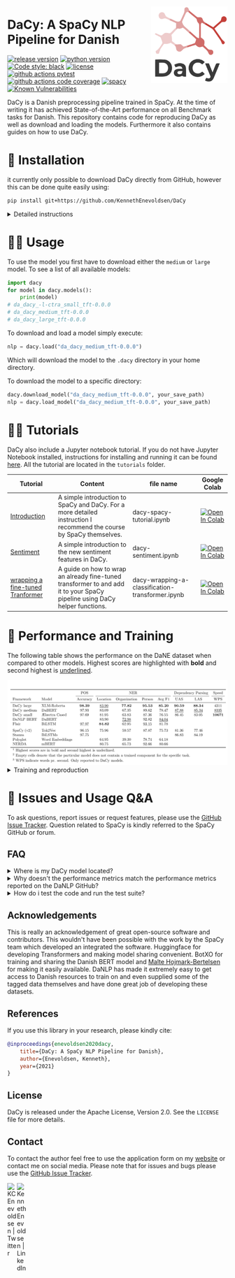 <a href="https://explosion.ai"><img src="img/icon.png" width="175" height="175" align="right" /></a>
# DaCy: A SpaCy NLP Pipeline for Danish


[![release version](https://img.shields.io/badge/DaCy%20Version-0.0.1-green)](https://github.com/KennethEnevoldsen/DaCy)
[![python version](https://img.shields.io/badge/Python-%3E=3.6-blue)](https://github.com/KennethEnevoldsen/DaCy)
[![Code style: black](https://img.shields.io/badge/Code%20Style-Black-black)](https://black.readthedocs.io/en/stable/the_black_code_style.html)
[![license](https://img.shields.io/github/license/KennethEnevoldsen/DaCy.svg?color=blue)](https://github.com/KennethEnevoldsen/DaCy)
[![github actions pytest](https://github.com/KennethEnevoldsen/DaCy/actions/workflows/pytest.yml/badge.svg)](https://github.com/KennethEnevoldsen/Dacy/actions)
[![github actions code coverage](https://github.com/KennethEnevoldsen/DaCy/actions/workflows/pytest_cov.yml/badge.svg)](https://github.com/KennethEnevoldsen/Dacy/actions)
[![spacy](https://img.shields.io/badge/built%20with-spaCy-09a3d5.svg)](https://spacy.io)
[![Known Vulnerabilities](https://snyk.io/test/github/KennethEnevoldsen/DaCy/badge.svg)](https://snyk.io/test/github/KennethEnevoldsen/DaCy)

<!-- 

<a href="https://doi.org/10.21105/joss.03153"><img alt="JOSS paper" src="https://joss.theoj.org/papers/10.21105/joss.03153/status.svg"></a>
<a href="https://doi.org/10.5281/zenodo.4707403"><img src="https://zenodo.org/badge/DOI/10.5281/zenodo.4707403.svg" alt="DOI"></a>
<img alt="PyPI - Python Version" src="https://img.shields.io/pypi/pyversions/trunajod">
[![Github All Releases](https://img.shields.io/github/downloads/kennethenevoldsen/dacy/total.svg)]()
<a href="https://trunajod20.readthedocs.io/en/stable/?badge=stable"><img alt="Documentation Status" src="https://readthedocs.org/projects/trunajod20/badge/?version=stable"></a>

-->

DaCy is a Danish preprocessing pipeline trained in SpaCy. At the time of writing it has achieved State-of-the-Art performance on all Benchmark tasks for Danish. This repository contains code for reproducing DaCy as well as download and loading the models. Furthermore it also contains guides on how to use DaCy.


# 🔧 Installation
it currently only possible to download DaCy directly from GitHub, however this can be done quite easily using:
```bash
pip install git+https://github.com/KennethEnevoldsen/DaCy
```

<details>
  <summary>Detailed instructions</summary>

  ### Install from source
  ```
  git clone https://github.com/KennethEnevoldsen/DaCy.git
  cd DaCy
  pip install .
  ```

</details>


# 👩‍💻 Usage
To use the model you first have to download either the `medium` or `large` model. To see a list of all available models:

```python
import dacy
for model in dacy.models():
    print(model)
# da_dacy_-l-ctra_small_tft-0.0.0
# da_dacy_medium_tft-0.0.0
# da_dacy_large_tft-0.0.0
```

To download and load a model simply execute:
```python
nlp = dacy.load("da_dacy_medium_tft-0.0.0")
```

Which will download the model to the `.dacy` directory in your home directory. 


To download the model to a specific directory:
```python
dacy.download_model("da_dacy_medium_tft-0.0.0", your_save_path)
nlp = dacy.load_model("da_dacy_medium_tft-0.0.0", your_save_path)
```

# 👩‍🏫 Tutorials

DaCy also include a Jupyter notebook tutorial. If you do not have Jupyter Notebook installed, instructions for installing and running it can be found [here]( http://jupyter.org/install). All the tutorial are located in the `tutorials` folder.

| Tutorial                                                                                                                                           | Content                                                                                                                    | file name                                        | Google Colab                                                                                                                                                                                                       |
| -------------------------------------------------------------------------------------------------------------------------------------------------- | -------------------------------------------------------------------------------------------------------------------------- | ------------------------------------------------ | ------------------------------------------------------------------------------------------------------------------------------------------------------------------------------------------------------------------ |
| [Introduction](https://github.com/KennethEnevoldsen/DaCy/blob/main/tutorials/dacy-spacy-tutorial.ipynb)                                            | A simple introduction to SpaCy and DaCy. For a more detailed instruction I recommend the course by SpaCy themselves.       | dacy-spacy-tutorial.ipynb                        | [![Open In Colab](https://colab.research.google.com/assets/colab-badge.svg)](https://colab.research.google.com/github/KennethEnevoldsen/DaCy/blob/main/tutorials/dacy-spacy-tutorial.ipynb)                        |
| [Sentiment](https://github.com/KennethEnevoldsen/DaCy/blob/main/tutorials/dacy-sentiment.ipynb)                                                    | A simple introduction to the new sentiment features in DaCy.                                                               | dacy-sentiment.ipynb                             | [![Open In Colab](https://colab.research.google.com/assets/colab-badge.svg)](https://colab.research.google.com/github/KennethEnevoldsen/DaCy/blob/main/tutorials/dacy-sentiment.ipynb)                             |
| [wrapping a fine-tuned Tranformer](https://github.com/KennethEnevoldsen/DaCy/blob/main/tutorials/dacy-wrapping-a-classification-transformer.ipynb) | A guide on how to wrap an already fine-tuned transformer to and add it to your SpaCy pipeline using DaCy helper functions. | dacy-wrapping-a-classification-transformer.ipynb | [![Open In Colab](https://colab.research.google.com/assets/colab-badge.svg)](https://colab.research.google.com/github/KennethEnevoldsen/DaCy/blob/main/tutorials/dacy-wrapping-a-classification-transformer.ipynb) |



# 🦾 Performance and Training

The following table shows the performance on the DaNE dataset when compared to other models. Highest scores are highlighted with **bold** and second highest is <ins>underlined</ins>. 

<div align="center"><img src="img/perf.png"/></div>


<details>
  <summary> Training and reproduction </summary>

the folder `DaCy_training` contains a SpaCy project which will allow for a reproduction of the results. This folder also includes the evaluation metrics on DaNE and scripts for downloading the required data. For more information please see the training [readme](DaCy_training/readme.md).

Want to learn more about how the model was trained, check out this [blog post](https://www.kennethenevoldsen.com/post/new-fast-and-efficient-state-of-the-art-in-danish-nlp/).

</details>


# 🤔 Issues and Usage Q&A

To ask questions, report issues or request features, please use the [GitHub Issue Tracker](https://github.com/KennethEnevoldsen/DaCy/issues). Question related to SpaCy is kindly referred to the SpaCy GitHub or forum.

## FAQ


<details>
  <summary>Where is my DaCy model located?</summary>

  To figure out where where your DaCy model is located you can always use:

  ```python
  where_is_my_dacy()
  ```

</details>

<details>
  <summary>Why doesn't the performance metrics match the performance metrics reported on the DaNLP GitHub?</summary>

The performance metrics by DaNLP gives the model the 'gold standard' tokenization of the dataset as opposed to having the pipeline tokenize the text itself. This allows for comparison of the models on an even ground regardless of their tokenizer, but inflated the performance in general. DaCy on the other hand reports the performance metrics using its own tokenization this makes the result closer to something you would see on a real dataset and doesreflect how tokenization influence your performance.


</details>

</details>

<details>
  <summary>How do i test the code and run the test suite?</summary>


DaCy comes with an extensive test suite. In order to run the tests, you'll usually want to clone the repository and build DaCy from source. This will also install the required development dependencies and test utilities defined in the requirements.txt.


```
pip install -r requirements.txt
pip install pytest

python -m pytest
```

which will run all the test in the `dacy/tests` folder.


**Code Coverage**
If you want check code coverage as well you can run the following:
```
pip install pytest-cov

python -m pytest--cov=.
```


</details>


## Acknowledgements
This is really an acknowledgement of great open-source software and contributors. This wouldn't have been possible with the work by the SpaCy team which developed an integrated the software. Huggingface for developing Transformers and making model sharing convenient. BotXO for training and sharing the Danish BERT model and [Malte Hojmark-Bertelsen](https://github.com/MalteHB) for making it easily available. DaNLP has made it extremely easy to get access to Danish resources to train on and even supplied some of the tagged data themselves and have done great job of developing these datasets.

## References

If you use this library in your research, please kindly cite:

```bibtex
@inproceedings{enevoldsen2020dacy,
    title={DaCy: A SpaCy NLP Pipeline for Danish},
    author={Enevoldsen, Kenneth},
    year={2021}
}
```

## License

DaCy is released under the Apache License, Version 2.0. See the `LICENSE` file for more details.

## Contact
To contact the author feel free to use the application form on my [website](www.kennethenevoldsen.com) or contact me on social media. Please note that for issues and bugs please use the [GitHub Issue Tracker](https://github.com/KennethEnevoldsen/DaCy/issues).

[<img align="left" alt="KCEnevoldsen | Twitter" width="22px" src="https://cdn.jsdelivr.net/npm/simple-icons@v3/icons/twitter.svg" />][twitter]
[<img align="left" alt="KennethEnevoldsen | LinkedIn" width="22px" src="https://cdn.jsdelivr.net/npm/simple-icons@v3/icons/linkedin.svg" />][linkedin]

<br />

</details>

[twitter]: https://twitter.com/KCEnevoldsen
[linkedin]: https://www.linkedin.com/in/kennethenevoldsen/
